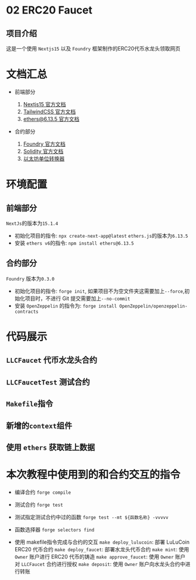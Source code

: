 # 02 ERC20 Faucet 
## 项目介绍
这是一个使用 `Nextjs15` 以及 `Foundry` 框架制作的ERC20代币水龙头领取网页


# 文档汇总
- 前端部分
  1. [Nextjs15 官方文档](https://nextjs.org/)
  2. [TailwindCSS 官方文档](https://tailwindcss.com/)
  3. [ethers@6.13.5 官方文档](https://docs.ethers.org/v6/)
   
- 合约部分
  1. [Foundry 官方文档](https://book.getfoundry.sh/)
  2. [Solidity 官方文档](https://docs.soliditylang.org/en/latest/)
  3. [以太坊单位转换器](https://eth-converter.com/)

# 环境配置
## 前端部分
`NextJs`的版本为`15.1.4`
   - 初始化项目的指令: `npx create-next-app@latest`
`ethers.js`的版本为`6.13.5`
   - 安装 `ethers v6`的指令: `npm install ethers@6.13.5`


## 合约部分
`Foundry` 版本为`0.3.0`
   - 初始化项目的指令: `forge init`, 如果项目不为空文件夹这需要加上`--force`,初始化项目时，不进行 Git 提交需要加上`--no-commit`
   - 安装 `OpenZeppelin` 的指令为: `forge install OpenZeppelin/openzeppelin-contracts` 

# 代码展示
## `LLCFaucet` 代币水龙头合约

## `LLCFaucetTest` 测试合约

## `Makefile`指令

## 新增的`context`组件

## 使用 `ethers` 获取链上数据


# 本次教程中使用到的和合约交互的指令
* 编译合约
`forge compile`

* 测试合约
`forge test`

* 测试指定测试合约中过的函数
`forge test --mt ${函数名称} -vvvvv `

* 函数选择器
`forge selectors find`


- 使用 makefile指令完成与合约的交互
`make deploy_lulucoin`: 部署 LuLuCoin ERC20 代币合约
`make deploy_faucet`: 部署水龙头代币合约
`make mint`: 使用 `Owner` 账户进行 ERC20 代币的铸造
`make approve_faucet`: 使用 `Owner` 账户对 `LLCFaucet` 合约进行授权
`make deposit`: 使用 `Owner` 账户向水龙头合约中进行转账




